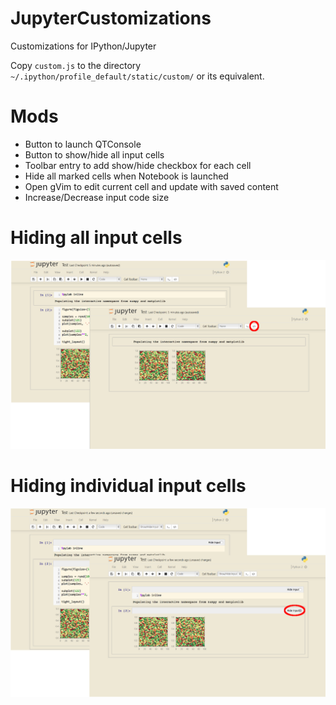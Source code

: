 # JupyterCustomizations
Customizations for IPython/Jupyter

Copy <code>custom.js</code> to the directory <code>~/.ipython/profile_default/static/custom/</code> or its equivalent.

# Mods
 * Button to launch QTConsole
 * Button to show/hide all input cells
 * Toolbar entry to add show/hide checkbox for each cell
 * Hide all marked cells when Notebook is launched
 * Open gVim to edit current cell and update with saved content
 * Increase/Decrease input code size

# Hiding all input cells
![All input cells hidden](https://github.com/benvarkey/JupyterCustomizations/blob/screenshot/images/jupyter_no_all_hide.png?raw=true)

# Hiding individual input cells
![An individual cell hidden](https://github.com/benvarkey/JupyterCustomizations/blob/screenshot/images/jupyter_single_code_hide.png?raw=true)
